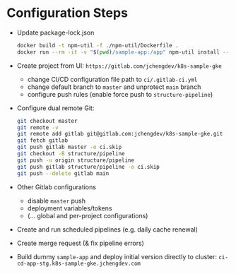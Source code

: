 # Configuration Steps

- Update package-lock.json

  ```bash
  docker build -t npm-util -f ./npm-util/Dockerfile .
  docker run --rm -it -v "$(pwd)/sample-app:/app" npm-util install --package-lock-only
  ```

- Create project from UI: `https://gitlab.com/jchengdev/k8s-sample-gke`
  - change CI/CD configuration file path to `ci/.gitlab-ci.yml`
  - change default branch to `master` and unprotect `main` branch
  - configure push rules (enable force push to `structure-pipeline`)
- Configure dual remote Git:

  ```bash
  git checkout master
  git remote -v
  git remote add gitlab git@gitlab.com:jchengdev/k8s-sample-gke.git
  git fetch gitlab
  git push gitlab master -o ci.skip
  git checkout -B structure/pipeline
  git push -u origin structure/pipeline                              (GitHub default remote, no CI/CD)
  git push gitlab structure/pipeline -o ci.skip
  git push --delete gitlab main
  ```

- Other Gitlab configurations
  - disable `master` push
  - deployment variables/tokens
  - (... global and per-project configurations)
- Create and run scheduled pipelines (e.g. daily cache renewal)
- Create merge request (& fix pipeline errors)
- Build dummy `sample-app` and deploy initial version directly to cluster: `ci-cd-app-stg.k8s-sample-gke.jchengdev.com`
